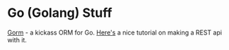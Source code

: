 # Go (Golang) Stuff

[Gorm](https://github.com/jinzhu/gorm) - a kickass ORM for Go. [Here's](https://opw0011.github.io/go-orm/) a nice tutorial on making a REST api with it. 